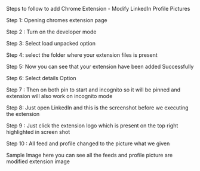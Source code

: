 Steps to follow to add Chrome Extension - Modify LinkedIn Profile Pictures

Step 1: Opening chromes extension page

Step 2 : Turn on the developer mode

Step 3:  Select load unpacked option 

Step 4: select the folder where your extension files is present

Step 5: Now you can see that your extension have been added Successfully
 
Step 6: Select details Option
 
Step 7 : Then on both pin to start and incognito so it will be pinned and extension will also work on incognito mode

Step 8: Just open LinkedIn and this is the screenshot before we executing the extension

Step 9 : Just click the extension logo which is present on the top right highlighted in screen shot
 
Step 10 : All feed and profile changed to the picture what we given

Sample Image here you can see all the feeds and profile picture	are modified extension image
